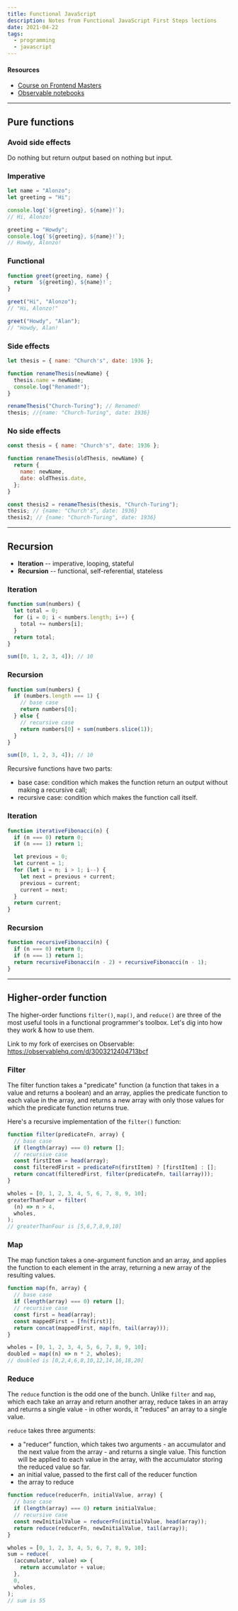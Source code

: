```yaml
---
title: Functional JavaScript
description: Notes from Functional JavaScript First Steps lections
date: 2021-04-22
tags:
  - programming
  - javascript
---
```


#### Resources

- [Course on Frontend Masters](https://frontendmasters.com/courses/functional-first-steps)
- [Observable notebooks](https://observablehq.com/collection/@anjana/functional-javascript-first-steps)

---

## Pure functions

### Avoid side effects

Do nothing but return output based on nothing but input.

### Imperative

```javascript
let name = "Alonzo";
let greeting = "Hi";

console.log(`${greeting}, ${name}!`);
// Hi, Alonzo!

greeting = "Howdy";
console.log(`${greeting}, ${name}!`);
// Howdy, Alonzo!
```

### Functional

```javascript
function greet(greeting, name) {
  return `${greeting}, ${name}!`;
}

greet("Hi", "Alonzo");
// "Hi, Alonzo!"

greet("Howdy", "Alan");
// "Howdy, Alan!
```

### Side effects

```javascript
let thesis = { name: "Church's", date: 1936 };

function renameThesis(newName) {
  thesis.name = newName;
  console.log("Renamed!");
}

renameThesis("Church-Turing"); // Renamed!
thesis; //{name: "Church-Turing", date: 1936}
```

### No side effects

```javascript
const thesis = { name: "Church's", date: 1936 };

function renameThesis(oldThesis, newName) {
  return {
    name: newName,
    date: oldThesis.date,
  };
}

const thesis2 = renameThesis(thesis, "Church-Turing");
thesis; // {name: "Church's", date: 1936}
thesis2; // {name: "Church-Turing", date: 1936}
```

---

## Recursion

- **Iteration** -- imperative, looping, stateful
- **Recursion** -- functional, self-referential, stateless

### Iteration

```javascript
function sum(numbers) {
  let total = 0;
  for (i = 0; i < numbers.length; i++) {
    total += numbers[i];
  }
  return total;
}

sum([0, 1, 2, 3, 4]); // 10
```

### Recursion

```javascript
function sum(numbers) {
  if (numbers.length === 1) {
    // base case
    return numbers[0];
  } else {
    // recursive case
    return numbers[0] + sum(numbers.slice(1));
  }
}

sum([0, 1, 2, 3, 4]); // 10
```

Recursive functions have two parts:

- base case: condition which makes the function return an output without making
  a recursive call;
- recursive case: condition which makes the function call itself.

### Iteration

```javascript
function iterativeFibonacci(n) {
  if (n === 0) return 0;
  if (n === 1) return 1;

  let previous = 0;
  let current = 1;
  for (let i = n; i > 1; i--) {
    let next = previous + current;
    previous = current;
    current = next;
  }
  return current;
}
```

### Recursion

```javascript
function recursiveFibonacci(n) {
  if (n === 0) return 0;
  if (n === 1) return 1;
  return recursiveFibonacci(n - 2) + recursiveFibonacci(n - 1);
}
```

---

## Higher-order function

The higher-order functions `filter()`, `map()`, and `reduce()` are three of the
most useful tools in a functional programmer's toolbox. Let's dig into how they
work & how to use them.

Link to my fork of exercises on Observable:
https://observablehq.com/d/3003212404713bcf

### Filter

The filter function takes a "predicate" function (a function that takes in a
value and returns a boolean) and an array, applies the predicate function to
each value in the array, and returns a new array with only those values for
which the predicate function returns true.

Here's a recursive implementation of the `filter()` function:

```javascript
function filter(predicateFn, array) {
  // base case
  if (length(array) === 0) return [];
  // recursive case
  const firstItem = head(array);
  const filteredFirst = predicateFn(firstItem) ? [firstItem] : [];
  return concat(filteredFirst, filter(predicateFn, tail(array)));
}
```

```javascript
wholes = [0, 1, 2, 3, 4, 5, 6, 7, 8, 9, 10];
greaterThanFour = filter(
  (n) => n > 4,
  wholes,
);
// greaterThanFour is [5,6,7,8,9,10]
```

### Map

The map function takes a one-argument function and an array, and applies the
function to each element in the array, returning a new array of the resulting
values.

```javascript
function map(fn, array) {
  // base case
  if (length(array) === 0) return [];
  // recursive case
  const first = head(array);
  const mappedFirst = [fn(first)];
  return concat(mappedFirst, map(fn, tail(array)));
}
```

```javascript
wholes = [0, 1, 2, 3, 4, 5, 6, 7, 8, 9, 10];
doubled = map((n) => n * 2, wholes);
// doubled is [0,2,4,6,8,10,12,14,16,18,20]
```

### Reduce

The `reduce` function is the odd one of the bunch. Unlike `filter` and `map`,
which each take an array and return another array, reduce takes in an array and
returns a single value - in other words, it "reduces" an array to a single
value.

`reduce` takes three arguments:

- a "reducer" function, which takes two arguments - an accumulator and the next
  value from the array - and returns a single value. This function will be
  applied to each value in the array, with the accumulator storing the reduced
  value so far.
- an initial value, passed to the first call of the reducer function
- the array to reduce

```javascript
function reduce(reducerFn, initialValue, array) {
  // base case
  if (length(array) === 0) return initialValue;
  // recursive case
  const newInitialValue = reducerFn(initialValue, head(array));
  return reduce(reducerFn, newInitialValue, tail(array));
}
```

```javascript
wholes = [0, 1, 2, 3, 4, 5, 6, 7, 8, 9, 10];
sum = reduce(
  (accumulator, value) => {
    return accumulator + value;
  },
  0,
  wholes,
);
// sum is 55
```
